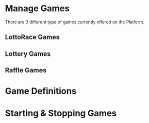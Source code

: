 <!-- TITLE: Games -->
<!-- SUBTITLE: A quick summary of Games -->

# Manage Games

There are 3 different type of games currently offered on the Platform.

## LottoRace Games

## Lottery Games

## Raffle Games


# Game Definitions

# Starting & Stopping Games




